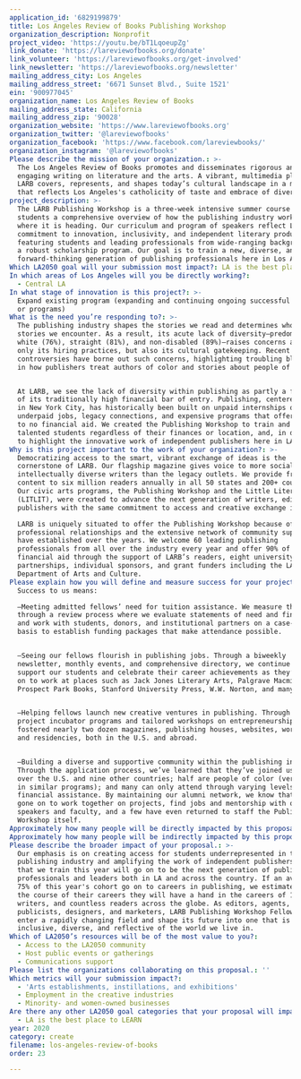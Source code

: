 ```yaml
---
application_id: '6829199879'
title: Los Angeles Review of Books Publishing Workshop
organization_description: Nonprofit
project_video: 'https://youtu.be/bT1LqoeupZg'
link_donate: 'https://lareviewofbooks.org/donate'
link_volunteer: 'https://lareviewofbooks.org/get-involved'
link_newsletter: 'https://lareviewofbooks.org/newsletter'
mailing_address_city: Los Angeles
mailing_address_street: '6671 Sunset Blvd., Suite 1521'
ein: '900977045'
organization_name: Los Angeles Review of Books
mailing_address_state: California
mailing_address_zip: '90028'
organization_website: 'https://www.lareviewofbooks.org'
organization_twitter: '@lareviewofbooks'
organization_facebook: 'https://www.facebook.com/lareviewbooks/'
organization_instagram: '@lareviewofbooks'
Please describe the mission of your organization.: >-
  The Los Angeles Review of Books promotes and disseminates rigorous and
  engaging writing on literature and the arts. A vibrant, multimedia platform,
  LARB covers, represents, and shapes today’s cultural landscape in a manner
  that reflects Los Angeles's catholicity of taste and embrace of diversity.
project_description: >-
  The LARB Publishing Workshop is a three-week intensive summer course offering
  students a comprehensive overview of how the publishing industry works and
  where it is heading. Our curriculum and program of speakers reflect LARB’s
  commitment to innovation, inclusivity, and independent literary production,
  featuring students and leading professionals from wide-ranging backgrounds and
  a robust scholarship program. Our goal is to train a new, diverse, and
  forward-thinking generation of publishing professionals here in Los Angeles.
Which LA2050 goal will your submission most impact?: LA is the best place to CREATE
In which areas of Los Angeles will you be directly working?:
  - Central LA
In what stage of innovation is this project?: >-
  Expand existing program (expanding and continuing ongoing successful projects
  or programs)
What is the need you’re responding to?: >-
  The publishing industry shapes the stories we read and determines whose
  stories we encounter. As a result, its acute lack of diversity—predominantly
  white (76%), straight (81%), and non-disabled (89%)—raises concerns about not
  only its hiring practices, but also its cultural gatekeeping. Recent literary
  controversies have borne out such concerns, highlighting troubling blindspots
  in how publishers treat authors of color and stories about people of color. 


  At LARB, we see the lack of diversity within publishing as partly a function
  of its traditionally high financial bar of entry. Publishing, centered largely
  in New York City, has historically been built on unpaid internships or
  underpaid jobs, legacy connections, and expensive programs that offer little
  to no financial aid. We created the Publishing Workshop to train and support
  talented students regardless of their finances or location, and, in doing so,
  to highlight the innovative work of independent publishers here in LA. 
Why is this project important to the work of your organization?: >-
  Democratizing access to the smart, vibrant exchange of ideas is the
  cornerstone of LARB. Our flagship magazine gives voice to more socially and
  intellectually diverse writers than the legacy outlets. We provide free online
  content to six million readers annually in all 50 states and 200+ countries.
  Our civic arts programs, the Publishing Workshop and the Little Literary Fair
  (LITLIT), were created to advance the next generation of writers, editors, and
  publishers with the same commitment to access and creative exchange in mind.

  LARB is uniquely situated to offer the Publishing Workshop because of our
  professional relationships and the extensive network of community support we
  have established over the years. We welcome 60 leading publishing
  professionals from all over the industry every year and offer 90% of students
  financial aid through the support of LARB’s readers, eight university
  partnerships, individual sponsors, and grant funders including the LA
  Department of Arts and Culture.
Please explain how you will define and measure success for your project.: >-
  Success to us means:

  —Meeting admitted fellows’ need for tuition assistance. We measure this
  through a review process where we evaluate statements of need and finances,
  and work with students, donors, and institutional partners on a case-by-case
  basis to establish funding packages that make attendance possible. 


  —Seeing our fellows flourish in publishing jobs. Through a biweekly
  newsletter, monthly events, and comprehensive directory, we continue to
  support our students and celebrate their career achievements as they’ve gone
  on to work at places such as Jack Jones Literary Arts, Palgrave Macmillan,
  Prospect Park Books, Stanford University Press, W.W. Norton, and many more.


  —Helping fellows launch new creative ventures in publishing. Through our
  project incubator programs and tailored workshops on entrepreneurship, we’ve
  fostered nearly two dozen magazines, publishing houses, websites, workshops,
  and residencies, both in the U.S. and abroad.


  —Building a diverse and supportive community within the publishing industry.
  Through the application process, we’ve learned that they’ve joined us from all
  over the U.S. and nine other countries; half are people of color (versus 15%
  in similar programs); and many can only attend through varying levels of
  financial assistance. By maintaining our alumni network, we know that they’ve
  gone on to work together on projects, find jobs and mentorship with our
  speakers and faculty, and a few have even returned to staff the Publishing
  Workshop itself. 
Approximately how many people will be directly impacted by this proposal?: '60'
Approximately how many people will be indirectly impacted by this proposal?: '120000'
Please describe the broader impact of your proposal.: >-
  Our emphasis is on creating access for students underrepresented in the
  publishing industry and amplifying the work of independent publishers. Fellows
  that we train this year will go on to be the next generation of publishing
  professionals and leaders both in LA and across the country. If an average of
  75% of this year's cohort go on to careers in publishing, we estimate that in
  the course of their careers they will have a hand in the careers of 120,000+
  writers, and countless readers across the globe. As editors, agents,
  publicists, designers, and marketers, LARB Publishing Workshop Fellows will
  enter a rapidly changing field and shape its future into one that is
  inclusive, diverse, and reflective of the world we live in.
Which of LA2050’s resources will be of the most value to you?:
  - Access to the LA2050 community
  - Host public events or gatherings
  - Communications support
Please list the organizations collaborating on this proposal.: ''
Which metrics will your submission impact?:
  - 'Arts establishments, instillations, and exhibitions'
  - Employment in the creative industries
  - Minority- and women-owned businesses
Are there any other LA2050 goal categories that your proposal will impact?:
  - LA is the best place to LEARN
year: 2020
category: create
filename: los-angeles-review-of-books
order: 23

---
```

